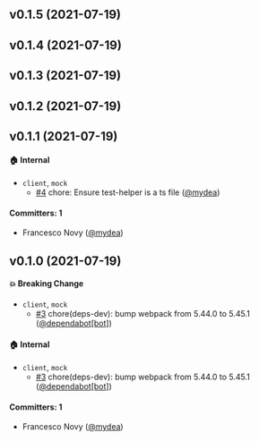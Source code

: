 ## v0.1.5 (2021-07-19)

## v0.1.4 (2021-07-19)

## v0.1.3 (2021-07-19)

## v0.1.2 (2021-07-19)

## v0.1.1 (2021-07-19)

#### :house: Internal
* `client`, `mock`
  * [#4](https://github.com/fabscale/ember-graphql-client/pull/4) chore: Ensure test-helper is a ts file ([@mydea](https://github.com/mydea))

#### Committers: 1
- Francesco Novy ([@mydea](https://github.com/mydea))

## v0.1.0 (2021-07-19)

#### :boom: Breaking Change
* `client`, `mock`
  * [#3](https://github.com/fabscale/ember-graphql-client/pull/3) chore(deps-dev): bump webpack from 5.44.0 to 5.45.1 ([@dependabot[bot]](https://github.com/apps/dependabot))

#### :house: Internal
* `client`, `mock`
  * [#3](https://github.com/fabscale/ember-graphql-client/pull/3) chore(deps-dev): bump webpack from 5.44.0 to 5.45.1 ([@dependabot[bot]](https://github.com/apps/dependabot))

#### Committers: 1
- Francesco Novy ([@mydea](https://github.com/mydea))


